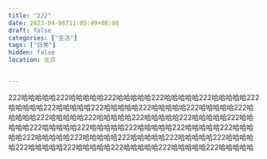 ```yaml
---
title: "222"
date: 2023-04-06T11:05:49+08:00
draft: false
categories: ["生活"]
tags: ["日常"]
hidden: false
location: 北京  


---
```

222哈哈哈哈哈222哈哈哈哈哈222哈哈哈哈哈222哈哈哈哈哈222哈哈哈哈哈222哈哈哈哈哈222哈哈哈哈哈222哈哈哈哈哈222哈哈哈哈哈222哈哈哈哈哈222哈哈哈哈哈222哈哈哈哈哈222哈哈哈哈哈222哈哈哈哈哈222哈哈哈哈哈222哈哈哈哈哈222哈哈哈哈哈222哈哈哈哈哈222哈哈哈哈哈222哈哈哈哈哈222哈哈哈哈哈222哈哈哈哈哈222哈哈哈哈哈222哈哈哈哈哈222哈哈哈哈哈222哈哈哈哈哈222哈哈哈哈哈222哈哈哈哈哈222哈哈哈哈哈222哈哈哈哈哈222哈哈哈哈哈